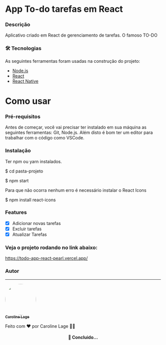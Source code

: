 # App To-do tarefas em React

### Descrição

Aplicativo criado em React de gerenciamento de tarefas. O famoso TO-DO 

### 🛠 Tecnologias

As seguintes ferramentas foram usadas na construção do projeto:

- [Node.js](https://nodejs.org/en/)
- [React](https://pt-br.reactjs.org/)
- [React Native](https://reactnative.dev/)


# Como usar
### Pré-requisitos

Antes de começar, você vai precisar ter instalado em sua máquina as seguintes ferramentas:
Git, Node.js.
Além disto é bom ter um editor para trabalhar com o código como VSCode.

### Instalação
Ter npm ou yarn instalados.

$ cd pasta-projeto

$ npm start

Para que não ocorra nenhum erro é necessário instalar o React Icons

$ npm install react-icons

### Features

- [x] Adicionar novas tarefas
- [x] Excluir tarefas
- [x] Atualizar Tarefas

### Veja o projeto rodando no link abaixo:

https://todo-app-react-pearl.vercel.app/

### Autor
---

<a href="https://agenciacome.com.br/">
 <img style="border-radius: 50%;" src="https://avatars.githubusercontent.com/u/68873147?v=4" width="100px;" alt=""/>
 <br />
 <sub><b>Caroline Lage</b></sub></a> <a href="https://agenciacome.com.br/" title="Agência Come"></a>


Feito com ❤️ por Caroline Lage 👋🏽

<h4 align="center">
  🚀 Concluido... 
</h4>

